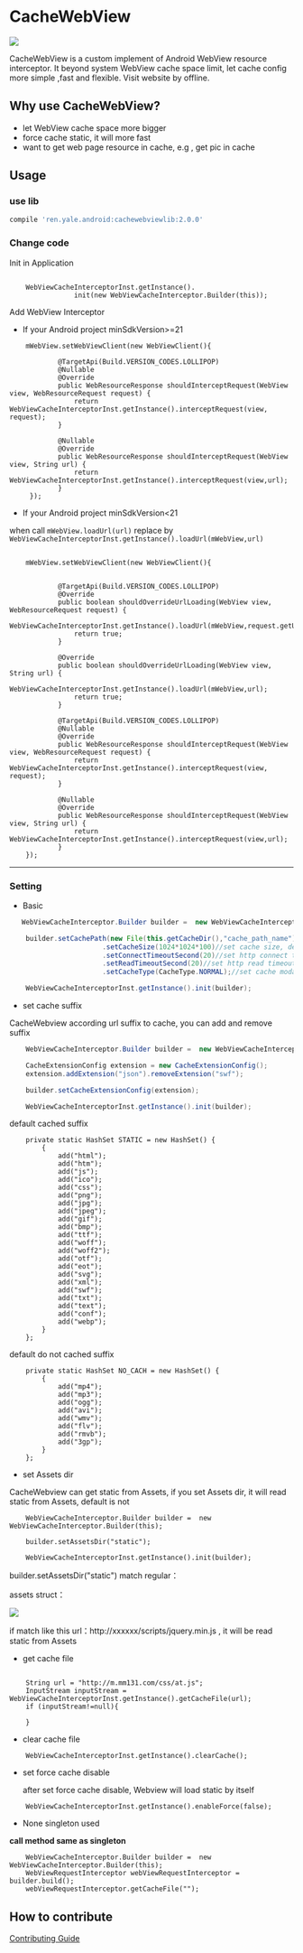 # CacheWebView

[![](https://img.shields.io/badge/jcenter-2.0.0-519dd9.svg)](https://bintray.com/yale8848/maven/CacheWebView/2.0.0)

  CacheWebView is a custom implement of Android WebView resource interceptor. It beyond system WebView cache space
  limit, let cache config more simple ,fast and flexible. Visit website by offline.

## Why use CacheWebView?

- let WebView cache space more bigger
- force cache static, it will more fast
- want to get web page resource in cache, e.g , get pic in cache

## Usage

### use lib

```groovy
compile 'ren.yale.android:cachewebviewlib:2.0.0'
```


### Change code

Init in Application

```

    WebViewCacheInterceptorInst.getInstance().
                init(new WebViewCacheInterceptor.Builder(this));

```


Add WebView Interceptor

- If your Android project minSdkVersion>=21

```
    mWebView.setWebViewClient(new WebViewClient(){

            @TargetApi(Build.VERSION_CODES.LOLLIPOP)
            @Nullable
            @Override
            public WebResourceResponse shouldInterceptRequest(WebView view, WebResourceRequest request) {
                return  WebViewCacheInterceptorInst.getInstance().interceptRequest(view, request);
            }

            @Nullable
            @Override
            public WebResourceResponse shouldInterceptRequest(WebView view, String url) {
                return  WebViewCacheInterceptorInst.getInstance().interceptRequest(view,url);
            }
     });

```

- If your Android project minSdkVersion<21

when call `mWebView.loadUrl(url)` replace by `WebViewCacheInterceptorInst.getInstance().loadUrl(mWebView,url)`

```

    mWebView.setWebViewClient(new WebViewClient(){


            @TargetApi(Build.VERSION_CODES.LOLLIPOP)
            @Override
            public boolean shouldOverrideUrlLoading(WebView view, WebResourceRequest request) {
                WebViewCacheInterceptorInst.getInstance().loadUrl(mWebView,request.getUrl().toString());
                return true;
            }

            @Override
            public boolean shouldOverrideUrlLoading(WebView view, String url) {
                WebViewCacheInterceptorInst.getInstance().loadUrl(mWebView,url);
                return true;
            }

            @TargetApi(Build.VERSION_CODES.LOLLIPOP)
            @Nullable
            @Override
            public WebResourceResponse shouldInterceptRequest(WebView view, WebResourceRequest request) {
                return  WebViewCacheInterceptorInst.getInstance().interceptRequest(view, request);
            }

            @Nullable
            @Override
            public WebResourceResponse shouldInterceptRequest(WebView view, String url) {
                return  WebViewCacheInterceptorInst.getInstance().interceptRequest(view,url);
            }
    });

```

---

### Setting

 - Basic

 ```Java
    WebViewCacheInterceptor.Builder builder =  new WebViewCacheInterceptor.Builder(this);

     builder.setCachePath(new File(this.getCacheDir(),"cache_path_name"))//set cache path, default getCacheDir, name CacheWebViewCache
                        .setCacheSize(1024*1024*100)//set cache size, default 100M
                        .setConnectTimeoutSecond(20)//set http connect timeou,default 20 seconds
                        .setReadTimeoutSecond(20)//set http read timeout,default 20 seconds
                        .setCacheType(CacheType.NORMAL);//set cache modal is normal, default is force cache static modal

     WebViewCacheInterceptorInst.getInstance().init(builder);
 ```

- set cache suffix

CacheWebview according url suffix to cache, you can add and remove suffix

```Java
    WebViewCacheInterceptor.Builder builder =  new WebViewCacheInterceptor.Builder(this);

    CacheExtensionConfig extension = new CacheExtensionConfig();
    extension.addExtension("json").removeExtension("swf");

    builder.setCacheExtensionConfig(extension);

    WebViewCacheInterceptorInst.getInstance().init(builder);
```

default cached suffix

```
    private static HashSet STATIC = new HashSet() {
        {
            add("html");
            add("htm");
            add("js");
            add("ico");
            add("css");
            add("png");
            add("jpg");
            add("jpeg");
            add("gif");
            add("bmp");
            add("ttf");
            add("woff");
            add("woff2");
            add("otf");
            add("eot");
            add("svg");
            add("xml");
            add("swf");
            add("txt");
            add("text");
            add("conf");
            add("webp");
        }
    };

```

default do not cached suffix

```
    private static HashSet NO_CACH = new HashSet() {
        {
            add("mp4");
            add("mp3");
            add("ogg");
            add("avi");
            add("wmv");
            add("flv");
            add("rmvb");
            add("3gp");
        }
    };
```

- set Assets dir

CacheWebview can get static from Assets, if you set Assets dir, it will read static from Assets, default is not

```
    WebViewCacheInterceptor.Builder builder =  new WebViewCacheInterceptor.Builder(this);

    builder.setAssetsDir("static");

    WebViewCacheInterceptorInst.getInstance().init(builder);
```

builder.setAssetsDir("static") match regular：

assets struct：

![](art/assets.png)

if match like this url：http://xxxxxx/scripts/jquery.min.js , it will be read static from Assets


- get cache file

```

    String url = "http://m.mm131.com/css/at.js";
    InputStream inputStream =  WebViewCacheInterceptorInst.getInstance().getCacheFile(url);
    if (inputStream!=null){

    }

```

- clear cache file

```
    WebViewCacheInterceptorInst.getInstance().clearCache();
```

- set force cache disable

  after set force cache disable, Webview will load static by itself

```
    WebViewCacheInterceptorInst.getInstance().enableForce(false);
```

- None singleton used

**call method same as singleton**

```
    WebViewCacheInterceptor.Builder builder =  new WebViewCacheInterceptor.Builder(this);
    WebViewRequestInterceptor webViewRequestInterceptor = builder.build();
    webViewRequestInterceptor.getCacheFile("");
```

## How to contribute

   [Contributing Guide](https://github.com/yale8848/CacheWebView/blob/master/CONTRIBUTING.md)
